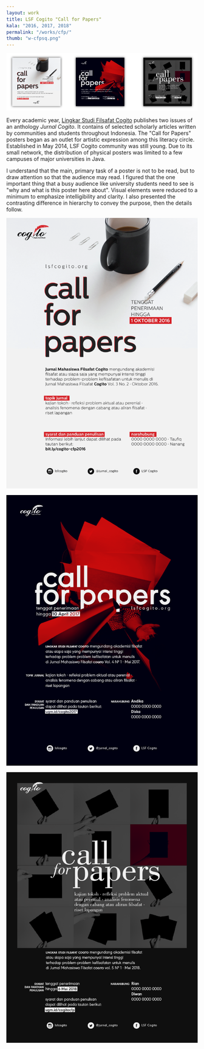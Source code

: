 ```yaml
---
layout: work 
title: LSF Cogito "Call for Papers"
kala: "2016, 2017, 2018"
permalink: "/works/cfp/"
thumb: "w-cfpsq.png"
---
```

![square posters](/assets/img/w-cfpsq.png)

Every academic year, [Lingkar Studi Filsafat Cogito](https://lsfcogito.org) publishes two issues of an anthology *Jurnal Cogito*. It contains of selected scholarly articles written by communities and students throughout Indonesia. The "Call for Papers" posters began as an outlet for artistic expression among this literacy circle. Established in May 2014, LSF Cogito community was still young. Due to its small network, the distribution of physical posters was limited to a few campuses of major universities in Java.

I understand that the main, primary task of a poster is not to be read, but to draw attention so that the audience may read. I figured that the one important thing that a busy audience like university students need to see is "why and what is this poster here about". Visual elements were reduced to a minimum to emphasize intelligibility and clarity. I also presented the contrasting difference in hierarchy to convey the purpose, then the details follow.

![2016 poster](/assets/img/w-cfp16.png)

![2017 poster](/assets/img/w-cfp17.png)

![2018 poster](/assets/img/w-cfp18.png)
